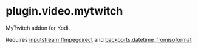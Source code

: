 # plugin.video.mytwitch

MyTwitch addon for Kodi.

Requires [inputstream.ffmpegdirect](https://github.com/xbmc/inputstream.ffmpegdirect/) and
[backports.datetime_fromisoformat](https://github.com/movermeyer/backports.datetime_fromisoformat/)
